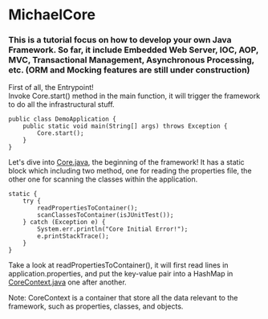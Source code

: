 # MichaelCore

### This is a tutorial focus on how to develop your own Java Framework. So far, it include Embedded Web Server, IOC, AOP, MVC, Transactional Management, Asynchronous Processing, etc. (ORM and Mocking features are still under construction)

First of all, the Entrypoint!<br/>
Invoke Core.start() method in the main function, it will trigger the framework to do all the infrastructural stuff.
```
public class DemoApplication {
    public static void main(String[] args) throws Exception {
        Core.start();
    }
}
```
Let's dive into [Core.java](src/main/java/tw/framework/michaelcore/ioc/Core.java), the beginning of the framework! It has a static block which including two method, one for reading the properties file, the other one for scanning the classes within the application.
```
static {
    try {
        readPropertiesToContainer();
        scanClassesToContainer(isJUnitTest());
    } catch (Exception e) {
        System.err.println("Core Initial Error!");
        e.printStackTrace();
    }
}
```
Take a look at readPropertiesToContainer(), it will first read lines in application.properties, and put the key-value pair into a HashMap in [CoreContext.java](src/main/java/tw/framework/michaelcore/ioc/CoreContext.java) one after another.

Note: CoreContext is a container that store all the data relevant to the framework, such as properties, classes, and objects.

